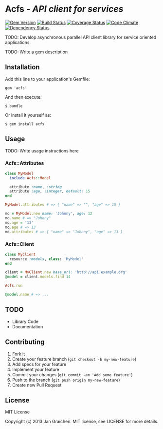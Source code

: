 # Acfs - *API client for services*

[![Gem Version](https://badge.fury.io/rb/acfs.png)](http://badge.fury.io/rb/acfs) [![Build Status](https://travis-ci.org/jgraichen/acfs.png?branch=master)](https://travis-ci.org/jgraichen/acfs) [![Coverage Status](https://coveralls.io/repos/jgraichen/acfs/badge.png?branch=master)](https://coveralls.io/r/jgraichen/acfs) [![Code Climate](https://codeclimate.com/github/jgraichen/acfs.png)](https://codeclimate.com/github/jgraichen/acfs) [![Dependency Status](https://gemnasium.com/jgraichen/acfs.png)](https://gemnasium.com/jgraichen/acfs)

TODO: Develop asynchronous parallel API client library for service oriented applications.

TODO: Write a gem description

## Installation

Add this line to your application's Gemfile:

    gem 'acfs'

And then execute:

    $ bundle

Or install it yourself as:

    $ gem install acfs

## Usage

TODO: Write usage instructions here

### Acfs::Attributes

```ruby
class MyModel
  include Acfs::Model

  attribute :name, :string
  attribute :age, :integer, default: 15
end

MyModel.attributes # => { "name" => "", "age" => 15 }

mo = MyModel.new name: 'Johnny', age: 12
mo.name # => "Johnny"
mo.age = '13'
mo.age # => 13
mo.attributes # => { "name" => "Johnny", "age" => 13 }
```

### Acfs::Client

```ruby
class MyClient
  resource :models, class: 'MyModel'
end

client = MyClient.new base_url: 'http://api.example.org'
@model = client.models.find 14

Acfs.run

@model.name # => ...
```

## TODO

* Library Code
* Documentation

## Contributing

1. Fork it
2. Create your feature branch (`git checkout -b my-new-feature`)
3. Add specs for your feature
4. Implement your feature
5. Commit your changes (`git commit -am 'Add some feature'`)
6. Push to the branch (`git push origin my-new-feature`)
7. Create new Pull Request

## License

MIT License

Copyright (c) 2013 Jan Graichen. MIT license, see LICENSE for more details.
